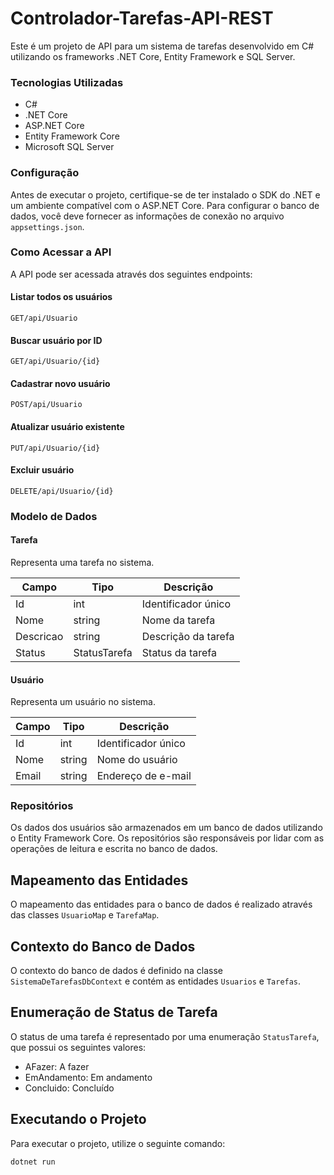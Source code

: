 # Controlador-Tarefas-API-REST
Este é um projeto de API para um sistema de tarefas desenvolvido em C# utilizando os frameworks .NET Core, Entity Framework e SQL Server.

### Tecnologias Utilizadas

- C#
- .NET Core
- ASP.NET Core
- Entity Framework Core
- Microsoft SQL Server

### Configuração

Antes de executar o projeto, certifique-se de ter instalado o SDK do .NET e um ambiente compatível com o ASP.NET Core. Para configurar o banco de dados, você deve fornecer as informações de conexão no arquivo `appsettings.json`.

### Como Acessar a API

A API pode ser acessada através dos seguintes endpoints:

#### Listar todos os usuários

`GET/api/Usuario`

#### Buscar usuário por ID

`GET/api/Usuario/{id}`

#### Cadastrar novo usuário

`POST/api/Usuario`

#### Atualizar usuário existente

`PUT/api/Usuario/{id}`

#### Excluir usuário

`DELETE/api/Usuario/{id}`

### Modelo de Dados

#### Tarefa

Representa uma tarefa no sistema.

| Campo      | Tipo            | Descrição              |
|------------|-----------------|------------------------|
| Id         | int             | Identificador único    |
| Nome       | string          | Nome da tarefa         |
| Descricao  | string          | Descrição da tarefa    |
| Status     | StatusTarefa    | Status da tarefa       |

#### Usuário

Representa um usuário no sistema.

| Campo      | Tipo            | Descrição              |
|------------|-----------------|------------------------|
| Id         | int             | Identificador único    |
| Nome       | string          | Nome do usuário        |
| Email      | string          | Endereço de e-mail     |

### Repositórios

Os dados dos usuários são armazenados em um banco de dados utilizando o Entity Framework Core. Os repositórios são responsáveis por lidar com as operações de leitura e escrita no banco de dados.

## Mapeamento das Entidades

O mapeamento das entidades para o banco de dados é realizado através das classes `UsuarioMap` e `TarefaMap`.

## Contexto do Banco de Dados

O contexto do banco de dados é definido na classe `SistemaDeTarefasDbContext` e contém as entidades `Usuarios` e `Tarefas`.

## Enumeração de Status de Tarefa

O status de uma tarefa é representado por uma enumeração `StatusTarefa`, que possui os seguintes valores:

- AFazer: A fazer
- EmAndamento: Em andamento
- Concluido: Concluído

## Executando o Projeto
Para executar o projeto, utilize o seguinte comando:

`dotnet run`
